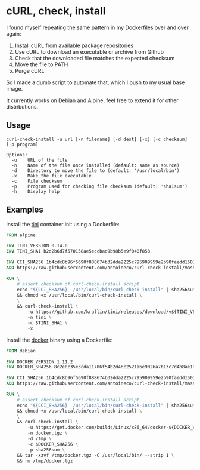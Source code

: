 # cURL, check, install

I found myself repeating the same pattern in my Dockerfiles over and over again:

1. Install cURL from available package repositories
2. Use cURL to download an executable or archive from Github
3. Check that the downloaded file matches the expected checksum
4. Move the file to PATH
5. Purge cURL

So I made a dumb script to automate that, which I push to my usual base image.

It currently works on Debian and Alpine, feel free to extend it for other distributions.

## Usage

```
curl-check-install -u url [-n filename] [-d dest] [-x] [-c checksum] [-p program]

Options:
  -u	URL of the file
  -n	Name of the file once installed (default: same as source)
  -d	Directory to move the file to (default: '/usr/local/bin')
  -x	Make the file executable
  -c	File checksum
  -p	Program used for checking file checksum (default: 'sha1sum')
  -h	Display help
```

## Examples

Install the [tini](https://github.com/krallin/tini/) container init using a Dockerfile:

```dockerfile
FROM alpine

ENV TINI_VERSION 0.14.0
ENV TINI_SHA1 b2d2b6d7f570158ae5eccbad9b98b5e9f040f853

ENV CCI_SHA256 1b4cdc8b96f5690f888674b32dda2225c795909959e2b90faedd15016fe391c9
ADD https://raw.githubusercontent.com/antoineco/curl-check-install/master/curl-check-install /usr/local/bin/

RUN \
	# assert checksum of curl-check-install script
	echo "${CCI_SHA256}  /usr/local/bin/curl-check-install" | sha256sum -c - \
	&& chmod +x /usr/local/bin/curl-check-install \
	\
	&& curl-check-install \
		-u https://github.com/krallin/tini/releases/download/v${TINI_VERSION}/tini-static \
		-n tini \
		-c $TINI_SHA1 \
		-x
```

Install the [docker](https://github.com/docker/docker/) binary using a Dockerfile:

```dockerfile
FROM debian

ENV DOCKER_VERSION 1.11.2
ENV DOCKER_SHA256 8c2e0c35e3cda11706f54b2d46c2521a6e9026a7b13c7d4b8ae1f3a706fc55e1

ENV CCI_SHA256 1b4cdc8b96f5690f888674b32dda2225c795909959e2b90faedd15016fe391c9
ADD https://raw.githubusercontent.com/antoineco/curl-check-install/master/curl-check-install /usr/local/bin/

RUN \
	# assert checksum of curl-check-install script
	echo "${CCI_SHA256}  /usr/local/bin/curl-check-install" | sha256sum -c - \
	&& chmod +x /usr/local/bin/curl-check-install \
	\
	&& curl-check-install \
		-u https://get.docker.com/builds/Linux/x86_64/docker-${DOCKER_VERSION}.tgz \
		-n docker.tgz \
		-d /tmp \
		-c $DOCKER_SHA256 \
		-p sha256sum \
	&& tar -xzvf /tmp/docker.tgz -C /usr/local/bin/ --strip 1 \
	&& rm /tmp/docker.tgz
```

